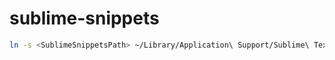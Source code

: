 # sublime-snippets

```bash
ln -s <SublimeSnippetsPath> ~/Library/Application\ Support/Sublime\ Text\ 3/Packages/User/
```